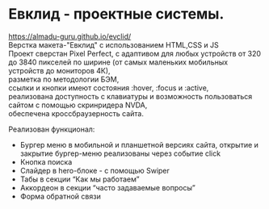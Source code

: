 # Евклид - проектные системы.
https://almadu-guru.github.io/evclid/<br>
Верстка макета-"Евклид" с использованием HTML,CSS и JS<br>
Проект сверстан Pixel Perfect, с адаптивом для любых устройств от 320 до 3840 пикселей по ширине (от самых маленьких мобильных устройств до мониторов 4К),<br>
разметка по методологии БЭМ,<br>
ссылки и кнопки имеют состояния :hover, :focus и :active,<br>
реализована доступность с клавиатуры и возможность пользоваться сайтом с помощью скринридера NVDA,<br>
обеспечена кроссбраузерность сайта.<br>

Реализован функционал:<br>
- Бургер меню в мобильной и планшетной версиях сайта, открытие и закрытие бургер-меню реализованы через событие click<br>
- Кнопка поиска<br>
- Слайдер в hero-блоке - с помощью Swiper<br>
- Табы в секции “Как мы работаем”<br>
- Аккордеон в секции “часто задаваемые вопросы”<br>
- Форма обратной связи
